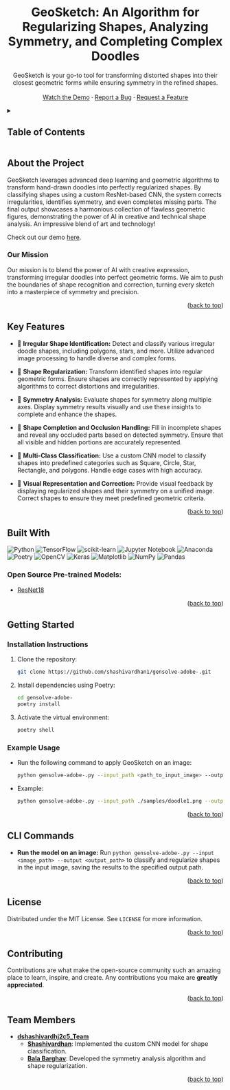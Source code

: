 <a name="readme-top"></a>

<!-- PROJECT LOGO -->
<br />
<h1 align="center">GeoSketch: An Algorithm for Regularizing Shapes, Analyzing Symmetry, and Completing Complex Doodles</h1>
<div align="center">
  <a href="https://github.com/shashivardhan1/gensolve-adobe-">
  </a>
  <p>
    GeoSketch is your go-to tool for transforming distorted shapes into their closest geometric forms while ensuring symmetry in the refined shapes.
  <br />
    <br />
    <a href="https://youtu.be/TOwcUPju1h8">Watch the Demo</a>
    ·
    <a href="https://github.com/shashivardhan1/gensolve-adobe-/issues">Report a Bug</a>
    ·
    <a href="https://github.com/shashivardhan1/gensolve-adobe-/issues">Request a Feature</a>
  </p>
</div>

<!-- TABLE OF CONTENTS -->
<details>
  <summary><h2> Table of Contents </h2></summary>
  <ol>
    <li>
      <a href="#abouttheproject"> About The Project </a>
      <ul>
        <li><a href="#mission"> Mission </a></li>
        <li><a href="#valueproposition"> Value Proposition </a></li>
      </ul>
    </li>
    <li><a href="#keyfeatures">Key Features</a></li>
    <li><a href="#builtwith">Built With</a></li>
    <li><a href="#detection">Shape Classification and Transformation</a></li>
    <li>
      <a href="#gettingstarted">Getting Started</a>
      <ul>
        <li><a href="#installation">Installation Instructions</a></li>
        <li><a href="#example">Example Usage</a></li>
      </ul>
    </li>
    <li><a href="#clicommands">CLI Commands</a></li>
    <li><a href="#license">License</a></li>
    <li><a href="#contributing">Contributing</a></li>
    <li><a href="#team">Team Members</a></li>
  </ol>
</details>

<h2 id="abouttheproject"> About the Project </h2>

GeoSketch leverages advanced deep learning and geometric algorithms to transform hand-drawn doodles into perfectly regularized shapes. By classifying shapes using a custom ResNet-based CNN, the system corrects irregularities, identifies symmetry, and even completes missing parts. The final output showcases a harmonious collection of flawless geometric figures, demonstrating the power of AI in creative and technical shape analysis. An impressive blend of art and technology!

Check out our demo [here](https://youtu.be/TOwcUPju1h8).

<h3 id="mission"> Our Mission </h3>

Our mission is to blend the power of AI with creative expression, transforming irregular doodles into perfect geometric forms. We aim to push the boundaries of shape recognition and correction, turning every sketch into a masterpiece of symmetry and precision.

<p align="right">(<a href="#readme-top">back to top</a>)</p>
<h2 id="keyfeatures"> Key Features </h2>

- 🔧 **Irregular Shape Identification:** Detect and classify various irregular doodle shapes, including polygons, stars, and more. Utilize advanced image processing to handle diverse and complex forms.

- 🔧 **Shape Regularization:** Transform identified shapes into regular geometric forms. Ensure shapes are correctly represented by applying algorithms to correct distortions and irregularities.

- 🔧 **Symmetry Analysis:** Evaluate shapes for symmetry along multiple axes. Display symmetry results visually and use these insights to complete and enhance the shapes.

- 🔧 **Shape Completion and Occlusion Handling:** Fill in incomplete shapes and reveal any occluded parts based on detected symmetry. Ensure that all visible and hidden portions are accurately represented.

- 🔧 **Multi-Class Classification:** Use a custom CNN model to classify shapes into predefined categories such as Square, Circle, Star, Rectangle, and polygons. Handle edge cases with high accuracy.

- 🔧 **Visual Representation and Correction:** Provide visual feedback by displaying regularized shapes and their symmetry on a unified image. Correct shapes to ensure they meet predefined geometric criteria.


<p align="right">(<a href="#readme-top">back to top</a>)</p>

<h2 id="builtwith"> Built With </h2>

![Python](https://img.shields.io/badge/python-3670A0?style=for-the-badge&logo=python&logoColor=ffdd54) ![TensorFlow](https://img.shields.io/badge/TensorFlow-%23FF6F00.svg?style=for-the-badge&logo=TensorFlow&logoColor=white) ![scikit-learn](https://img.shields.io/badge/scikit--learn-%23F7931E.svg?style=for-the-badge&logo=scikit-learn&logoColor=white)  ![Jupyter Notebook](https://img.shields.io/badge/jupyter-%23FA0F00.svg?style=for-the-badge&logo=jupyter&logoColor=white) ![Anaconda](https://img.shields.io/badge/Anaconda-%2344A833.svg?style=for-the-badge&logo=anaconda&logoColor=white) ![Poetry](https://img.shields.io/badge/Poetry-%233B82F6.svg?style=for-the-badge&logo=poetry&logoColor=0B3D8D) 
![OpenCV](https://img.shields.io/badge/opencv-%23white.svg?style=for-the-badge&logo=opencv&logoColor=white) ![Keras](https://img.shields.io/badge/Keras-%23D00000.svg?style=for-the-badge&logo=Keras&logoColor=white) ![Matplotlib](https://img.shields.io/badge/Matplotlib-%23ffffff.svg?style=for-the-badge&logo=Matplotlib&logoColor=black) ![NumPy](https://img.shields.io/badge/numpy-%23013243.svg?style=for-the-badge&logo=numpy&logoColor=white) ![Pandas](https://img.shields.io/badge/pandas-%23150458.svg?style=for-the-badge&logo=pandas&logoColor=white)

<h3> Open Source Pre-trained Models: </h3>

- [ResNet18](https://pytorch.org/vision/main/models/generated/torchvision.models.resnet18.html)
  
<p align="right">(<a href="#readme-top">back to top</a>)</p>

<h2 id="gettingstarted"> Getting Started </h2>

<h3 id="installation"> Installation Instructions </h3>

1. Clone the repository:

   ```sh
   git clone https://github.com/shashivardhan1/gensolve-adobe-.git
   ```

2. Install dependencies using Poetry:

   ```sh
   cd gensolve-adobe-
   poetry install
   ```

3. Activate the virtual environment:

   ```sh
   poetry shell
   ```

<h3 id="example"> Example Usage </h3>

- Run the following command to apply GeoSketch on an image:

  ```sh
  python gensolve-adobe-.py --input_path <path_to_input_image> --output_path <path_to_output_image>
  ```

- Example:

  ```sh
  python gensolve-adobe-.py --input_path ./samples/doodle1.png --output_path ./output/doodle1_fixed.png
  ```

<p align="right">(<a href="#readme-top">back to top</a>)</p>

<h2 id="clicommands"> CLI Commands </h2>

- **Run the model on an image:** Run `python gensolve-adobe-.py --input <image_path> --output <output_path>` to classify and regularize shapes in the input image, saving the results to the specified output path.

<p align="right">(<a href="#readme-top">back to top</a>)</p>

<h2 id="license"> License </h2>

Distributed under the MIT License. See `LICENSE` for more information.

<p align="right">(<a href="#readme-top">back to top</a>)</p>

<h2 id="contributing"> Contributing </h2>

Contributions are what make the open-source community such an amazing place to learn, inspire, and create. Any contributions you make are **greatly appreciated**.

<p align="right">(<a href="#readme-top">back to top</a>)</p>

<h2 id="team"> Team Members </h2>

- **[dshashivardhj2c5_Team](https://github.com/shashivardhan1)**
  - **[Shashivardhan](https://github.com/shashivardhan1)**: Implemented the custom CNN model for shape classification.
  - **[Bala Barghav](https://github.com/balabhargav9)**: Developed the symmetry analysis algorithm and shape regularization.

<p align="right">(<a href="#readme-top">back to top</a>)</p>
